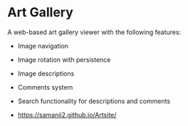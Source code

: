# Art Gallery

A web-based art gallery viewer with the following features:
- Image navigation
- Image rotation with persistence
- Image descriptions
- Comments system
- Search functionality for descriptions and comments

- https://samanii2.github.io/Artsite/
